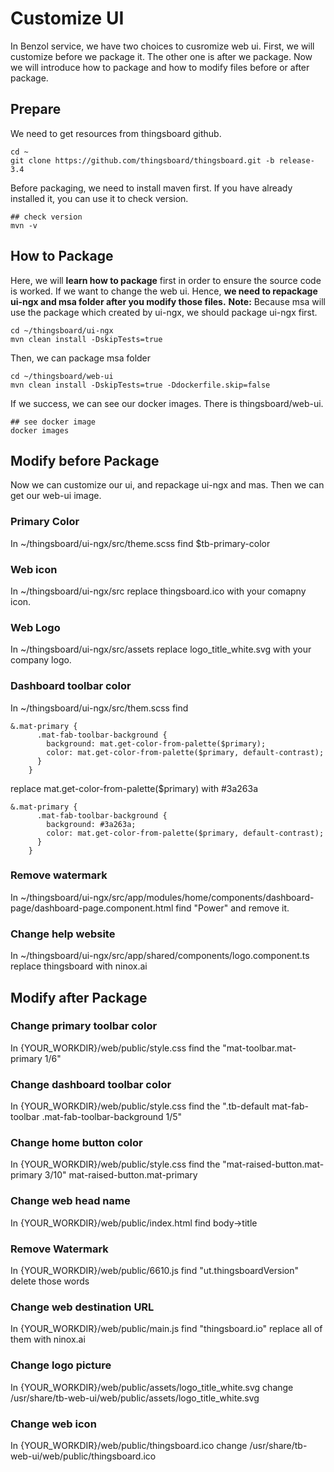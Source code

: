 # Customize UI
In Benzol service, we have two choices to cusromize web ui.
First, we will customize before we package it. The other one is after we package. Now we will introduce how to package and how to modify files before or after package.
## Prepare
We need to get resources from thingsboard github.
```script=
cd ~
git clone https://github.com/thingsboard/thingsboard.git -b release-3.4
```
Before packaging, we need to install maven first. If you have already installed it, you can use it to check version.
```script=
## check version
mvn -v
```
## How to Package
Here, we will **learn how to package** first in order to ensure the source code is worked.
If we want to change the web ui. Hence, **we need to repackage ui-ngx and msa folder after you modify those files.**
**Note:** 
  Because msa will use the package which created by ui-ngx, we should package ui-ngx first.
```
cd ~/thingsboard/ui-ngx
mvn clean install -DskipTests=true
```
Then, we can package msa folder
```script=
cd ~/thingsboard/web-ui
mvn clean install -DskipTests=true -Ddockerfile.skip=false
```
If we success, we can see our docker images. There is thingsboard/web-ui.
```script=
## see docker image
docker images
```
## Modify before Package
Now we can customize our ui, and repackage ui-ngx and mas. Then we can get our web-ui image.
### Primary Color
In  ~/thingsboard/ui-ngx/src/theme.scss
find $tb-primary-color
### Web icon
In ~/thingsboard/ui-ngx/src
replace thingsboard.ico with your comapny icon.
### Web Logo
In ~/thingsboard/ui-ngx/src/assets
replace logo_title_white.svg with your company logo.
### Dashboard toolbar color
In ~/thingsboard/ui-ngx/src/them.scss
find
```css=
&.mat-primary {
      .mat-fab-toolbar-background {
        background: mat.get-color-from-palette($primary);
        color: mat.get-color-from-palette($primary, default-contrast);
      }
    }
```
replace  mat.get-color-from-palette($primary) with #3a263a
```css=
&.mat-primary {
      .mat-fab-toolbar-background {
        background: #3a263a;
        color: mat.get-color-from-palette($primary, default-contrast);
      }
    }
```
### Remove watermark
In ~/thingsboard/ui-ngx/src/app/modules/home/components/dashboard-page/dashboard-page.component.html
find "Power" and remove it.
### Change help website
In ~/thingsboard/ui-ngx/src/app/shared/components/logo.component.ts
replace thingsboard with ninox.ai
## Modify after Package
### Change primary toolbar color
In {YOUR_WORKDIR}/web/public/style.css 
find the "mat-toolbar.mat-primary 1/6"
### Change dashboard toolbar color
In {YOUR_WORKDIR}/web/public/style.css 
find the ".tb-default mat-fab-toolbar .mat-fab-toolbar-background  1/5"
### Change home button color
In {YOUR_WORKDIR}/web/public/style.css 
find the "mat-raised-button.mat-primary 3/10"
mat-raised-button.mat-primary
### Change web head name
In {YOUR_WORKDIR}/web/public/index.html
find body->title
### Remove Watermark
In {YOUR_WORKDIR}/web/public/6610.js
find "ut.thingsboardVersion" delete those words
### Change web destination URL
In {YOUR_WORKDIR}/web/public/main.js
find "thingsboard.io" replace all of them with ninox.ai
### Change logo picture
In {YOUR_WORKDIR}/web/public/assets/logo_title_white.svg
change /usr/share/tb-web-ui/web/public/assets/logo_title_white.svg
### Change web icon
In {YOUR_WORKDIR}/web/public/thingsboard.ico
change /usr/share/tb-web-ui/web/public/thingsboard.ico
